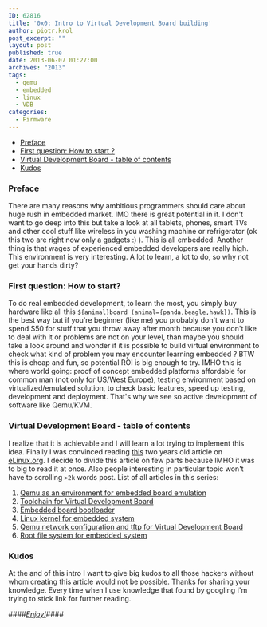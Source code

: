 ```yaml
---
ID: 62816
title: '0x0: Intro to Virtual Development Board building'
author: piotr.krol
post_excerpt: ""
layout: post
published: true
date: 2013-06-07 01:27:00
archives: "2013"
tags:
  - qemu
  - embedded
  - linux
  - VDB
categories:
  - Firmware
---
```

*   [Preface][1]
*   [First question: How to start ?][2]
*   [Virtual Development Board - table of contents][3]
*   [Kudos][4]

<a id="preface"></a>

### Preface

There are many reasons why ambitious programmers should care about huge rush in
embedded market. IMO there is great potential in it. I don't want to go deep
into this but take a look at all tablets, phones, smart TVs and other cool stuff
like wireless in you washing machine or refrigerator (ok this two are right now
only a gadgets :) ). This is all embedded. Another thing is that wages of
experienced embedded developers are really high. This environment is very
interesting. A lot to learn, a lot to do, so why not get your hands dirty?

<a id="first-question"></a>
### First question: How to start?

To do real embedded development, to learn the most, you simply buy hardware like
all this `${animal}board (animal={panda,beagle,hawk})`. This is the best way but
if you're beginner (like me) you probably don't want to spend $50 for stuff that
you throw away after month because you don't like to deal with it or problems
are not on your level, than maybe you should take a look around and wonder if it
is possible to build virtual environment to check what kind of problem you may
encounter learning embedded ? BTW this is cheap and fun, so potential ROI is big
enough to try. IMHO this is where world going: proof of concept embedded
platforms affordable for common man (not only for US/West Europe), testing
environment based on virtualized/emulated solution, to check basic features,
speed up testing, development and deployment. That's why we see so active
development of software like Qemu/KVM.

<a id="virtual-development-board"></a>
### Virtual Development Board - table of contents

I realize that it is achievable and I will learn a lot trying to implement this
idea. Finally I was convinced reading [this][5] two years old article on
[eLinux.org][6]. I decide to divide this article on few parts because IMHO it
was to big to read it at once. Also people interesting in particular topic won't
have to scrolling `>2k` words post. List of all articles in this series:

1.  [Qemu as an environment for embedded board emulation][7]
2.  [Toolchain for Virtual Development Board][8]
3.  [Embedded board bootloader][9]
4.  [Linux kernel for embedded system][10]
5.  [Qemu network configuration and tftp for Virtual Development Board][11]
6.  [Root file system for embedded system][12]

<a id="kudos"></a>
### Kudos

At the and of this intro I want to give big kudos to all those hackers without whom creating this article would not be possible. Thanks for sharing your knowledge. Every time when I use knowledge that found by googling I'm trying to stick link for further reading.

####[*Enjoy!*][13]####

 [1]: /2013/06/07/intro-to-virtual-development-board-building/#preface
 [2]: /2013/06/07/intro-to-virtual-development-board-building/#first-question
 [3]: /2013/06/07/intro-to-virtual-development-board-building/#virtual-development-board
 [4]: /2013/06/07/intro-to-virtual-development-board-building/#kudos
 [5]: http://www.elinux.org/Virtual_Development_Board
 [6]: http://www.elinux.org
 [7]: /2013/06/07/qemu-as-an-environment-for-embedded-board-emulation/
 [8]: /2013/06/07/toolchain-for-virtual-development-board/
 [9]: /2013/06/07/embedded-board-bootloader/
 [10]: /2013/06/07/linux-kernel-for-embedded-system/
 [11]: /2013/06/07/qemu-network-configuration-and-tftp-for-virtual-development-board/
 [12]: /2013/06/07/root-file-system-for-embedded-system/
 [13]: /2013/06/07/qemu-as-an-environment-for-embedded-board-emulation
